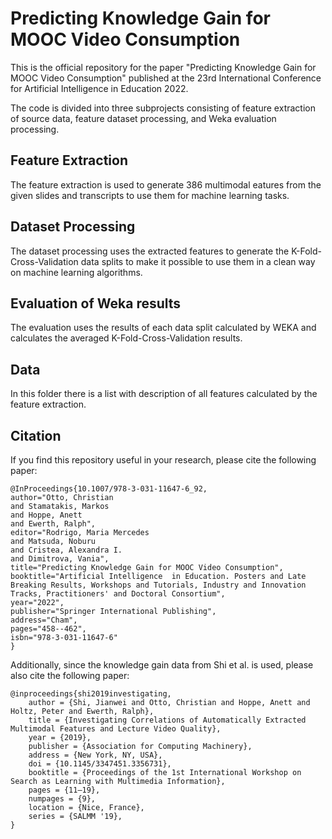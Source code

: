 # Predicting Knowledge Gain for MOOC Video Consumption
This is the official repository for the paper "Predicting Knowledge Gain for MOOC Video Consumption" published at the 23rd International Conference for Artificial Intelligence in Education 2022.

The code is divided into three subprojects consisting of feature extraction of source data, feature dataset processing, and Weka evaluation processing.
## Feature Extraction
The feature extraction is used to generate 386 multimodal eatures from the given slides and transcripts to use them for machine learning tasks. 
## Dataset Processing
The dataset processing uses the extracted features to generate the K-Fold-Cross-Validation data splits to make it possible to use them in a clean way on machine learning algorithms.
## Evaluation of Weka results
The evaluation uses the results of each data split calculated by WEKA and calculates the averaged K-Fold-Cross-Validation results.
## Data
In this folder there is a list with description of all features calculated by the feature extraction.
## Citation
If you find this repository useful in your research, please cite the following paper:
```
@InProceedings{10.1007/978-3-031-11647-6_92,
author="Otto, Christian
and Stamatakis, Markos
and Hoppe, Anett
and Ewerth, Ralph",
editor="Rodrigo, Maria Mercedes
and Matsuda, Noburu
and Cristea, Alexandra I.
and Dimitrova, Vania",
title="Predicting Knowledge Gain for MOOC Video Consumption",
booktitle="Artificial Intelligence  in Education. Posters and Late Breaking Results, Workshops and Tutorials, Industry and Innovation Tracks, Practitioners' and Doctoral Consortium",
year="2022",
publisher="Springer International Publishing",
address="Cham",
pages="458--462",
isbn="978-3-031-11647-6"
}
```
Additionally, since the knowledge gain data from Shi et al. is used, please also cite the following paper:
```
@inproceedings{shi2019investigating,
    author = {Shi, Jianwei and Otto, Christian and Hoppe, Anett and Holtz, Peter and Ewerth, Ralph},
    title = {Investigating Correlations of Automatically Extracted Multimodal Features and Lecture Video Quality},
    year = {2019},
    publisher = {Association for Computing Machinery},
    address = {New York, NY, USA},
    doi = {10.1145/3347451.3356731},
    booktitle = {Proceedings of the 1st International Workshop on Search as Learning with Multimedia Information},
    pages = {11–19},
    numpages = {9},
    location = {Nice, France},
    series = {SALMM '19},
}
```
